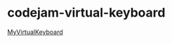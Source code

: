 # codejam-virtual-keyboard

[MyVirtualKeyboard](https://yuliagushcha.github.io/codejam-virtual-keyboard/)
